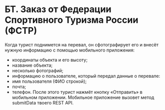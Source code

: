 # БТ. Заказ от Федерации Спортивного Туризма России (ФСТР)
Когда турист поднимется на перевал, он сфотографирует его и внесёт нужную информацию с помощью мобильного приложения:
- координаты объекта и его высоту;
- название объекта;
- несколько фотографий;
- информацию о пользователе, который передал данные о перевале:
- имя пользователя (ФИО строкой);
- почта;
- телефон.
После этого турист нажмёт кнопку «Отправить» в мобильном приложении. Мобильное приложение вызовет метод submitData твоего REST API.
